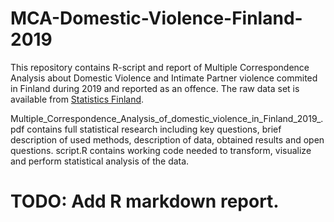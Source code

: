 # MCA-Domestic-Violence-Finland-2019

This repository contains R-script and report of Multiple Correspondence Analysis about Domestic Violence and Intimate Partner violence commited in Finland during 2019 and reported as an offence.
The raw data set is available from [Statistics Finland](https://www.stat.fi/index_en.html). 

Multiple_Correspondence_Analysis_of_domestic_violence_in_Finland_2019_.pdf contains full statistical research including key questions, brief description of used methods, description of data, obtained results and open questions.
script.R contains working code needed to transform, visualize and perform statistical analysis of the data. 

# TODO: Add R markdown report.
